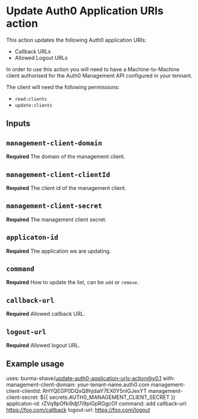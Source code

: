 # Update Auth0 Application URIs action

This action updates the following Auth0 application URIs:
* Callback URLs
* Allowed Logout URLs

In order to use this action you will need to have a Machine-to-Machine
client authorised for the Auth0 Management API configured in your tennant.

The client will need the following permissions:
* `read:clients`
* `update:clients`

## Inputs

## `management-client-domain`

**Required** The domain of the management client.

## `management-client-clientId`

**Required** The client id of the management client.

## `management-client-secret`

**Required** The management client secret.

## `applicaton-id`

**Required** The application we are updating.

## `command`

**Required** How to update the list, can be `add` or `remove`.

## `callback-url`

**Required** Allowed callback URL.

## `logout-url`

**Required** Allowed logout URL.

## Example usage

uses: burma-shave/update-auth0-application-urls-action@v0.1 
with:
  management-client-domain: your-tenant-name.auth0.com
  management-client-clientId: RHYQEGP0DQxQ9hjdiaY7EX0Y5nIGJexYT
  management-client-secret: ${{ secrets.AUTH0_MANAGEMENT_CLIENT_SECRET }} 
  applicaton-id: rZVq9pOfki9djt7i9piGpRGgcOf
  command: add
  callback-url: https://foo.com/callback
  logout-url: https://foo.com/logout
